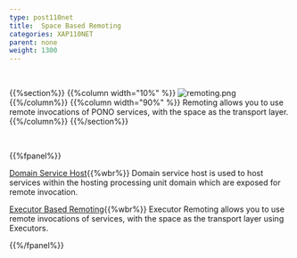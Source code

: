 ```yaml
---
type: post110net
title:  Space Based Remoting
categories: XAP110NET
parent: none
weight: 1300
---
```


<br>

{{%section%}}
{{%column width="10%" %}}
![remoting.png](/attachment_files/subject/remoting.png)
{{%/column%}}
{{%column width="90%" %}}
Remoting allows you to use remote invocations of PONO services, with the space as the transport layer.
{{%/column%}}
{{%/section%}}

<br>

{{%fpanel%}}

[Domain Service Host](./domain-service-host.html){{%wbr%}}
Domain service host is used to host services within the hosting processing unit domain which are exposed for remote invocation.

[Executor Based Remoting](./executor-based-remoting.html){{%wbr%}}
Executor Remoting allows you to use remote invocations of services, with the space as the transport layer using Executors.

{{%/fpanel%}}
